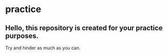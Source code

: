 # practice
## Hello, this repository is created for your practice purposes.
Try and hinder as much as you can.
